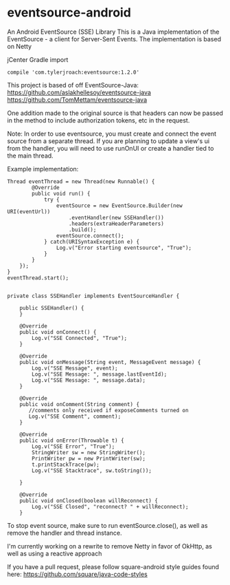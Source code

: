 # eventsource-android

An Android EventSource (SSE) Library
This is a Java implementation of the EventSource - a client for Server-Sent Events. The implementation is based on Netty

jCenter Gradle import

    compile 'com.tylerjroach:eventsource:1.2.0'

This project is based of off EventSource-Java:
https://github.com/aslakhellesoy/eventsource-java
https://github.com/TomMettam/eventsource-java

One addition made to the original source is that headers can now be passed in the method to include authorization tokens, etc in the request.

Note:
In order to use eventsource, you must create and connect the event source from a separate thread. If you are planning to update a view's ui from the handler, you will need to use runOnUI or create a handler tied to the main thread.

Example implementation:

    Thread eventThread = new Thread(new Runnable() {
            @Override
            public void run() {
                try {
                    eventSource = new EventSource.Builder(new URI(eventUrl))
                        .eventHandler(new SSEHandler())
                        .headers(extraHeaderParameters)
                        .build();
                    eventSource.connect();
                } catch(URISyntaxException e) {
                    Log.v("Error starting eventsource", "True");
                }
            }
        });
    }
    eventThread.start();


    private class SSEHandler implements EventSourceHandler {

        public SSEHandler() {
        }
        
        @Override
        public void onConnect() {
            Log.v("SSE Connected", "True");
        }

        @Override
        public void onMessage(String event, MessageEvent message) {
            Log.v("SSE Message", event);
            Log.v("SSE Message: ", message.lastEventId);
            Log.v("SSE Message: ", message.data);
        }

        @Override
        public void onComment(String comment) {
           //comments only received if exposeComments turned on
           Log.v("SSE Comment", comment);
        }

        @Override
        public void onError(Throwable t) {
            Log.v("SSE Error", "True");
            StringWriter sw = new StringWriter();
            PrintWriter pw = new PrintWriter(sw);
            t.printStackTrace(pw);
            Log.v("SSE Stacktrace", sw.toString());

        }

        @Override
        public void onClosed(boolean willReconnect) {
            Log.v("SSE Closed", "reconnect? " + willReconnect);
        }
        
To stop event source, make sure to run eventSource.close(), as well as remove the handler and thread instance.


I'm currently working on a rewrite to remove Netty in favor of OkHttp, as well as using a reactive approach

If you have a pull request, please follow square-android style guides found here: https://github.com/square/java-code-styles
